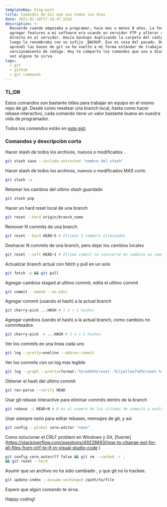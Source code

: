 ```yaml
---
templateKey: blog-post
title: Comandos de Git que uso todos los dìas
date: 2021-01-18T17:16:47.524Z
description: >-
  Recuerdo cuando empezaba a programar, hace mas o menos 8 años. La forma de
  agregar features a mi software era usando un servidor FTP y alterar archivos
  directo en el servidor. Hacìa backups duplicando la carpeta del còdigo, y
  luego la renombraba con un sufijo _BACKUP. Eso es cosa del pasado. Desde que
  aprendì las bases de git se ha vuelto a mi forma estàndar de trabajar con
  versionamiento de còdigo. Hoy te comparto los comandos que uso a diario, tal
  vez alguno te sirva.
tags:
  - git
  - github
  - git commands
---
```

### TL;DR

Estos comandos son bastante ùtiles para trabajar en equipo en el mismo repo de git. Desde como resetear una branch local, hasta como hacer rebase interactivo, cada comando tiene un valor bastante bueno en nuestra vida de programador.

Todos los comandos estàn en [este gist](https://gist.github.com/LuisPaGarcia/cb52ac6163e9089155c3cebb99a41a68).

### Comandos y descripciòn corta

Hacer stash de todos los archivos, nuevos o modificados.
```sh
git stash save --include-untracked "nombre del stash"
```
Hacer stash de todos los archivos, nuevos o modificados MAS corto
```sh 
git stash -u
```
Retomar los cambios del ultimo stash guardado
```sh
git stash pop
```

Hacer un hard reset local de una branch
```sh
git reset --hard origin/branch_name
```

Remover N commits de una branch
```sh
git reset --hard HEAD~5 # Ultimos 5 commits eliminados
```

Deshacer N commits de una branch, pero dejar los cambios locales
```sh
git reset --soft HEAD~1 # Ultimo commit se convierte en cambios no commiteados
```

Actualizar branch actual con fetch y pull en un solo
```sh
git fetch -p && git pull
```

Agregar cambios staged al ultimo commit, edita el ultimo commit
```sh
git commit --amend --no-edit
```

Agregar commit (usando el hash) a la actual branch
```sh
git cherry-pick ...HASH # 1 o > 1 hashes 
```

Agregar cambios (usndo el hash) a la actual branch, como cambios no commiteados
```sh
git cherry-pick -n ...HASH # 1 o > 1 hashes
```

Ver los commits en una linea cada uno
```sh
git log --pretty=oneline --abbrev-commit
```

Ver los commits con un log mas legible
```sh
git log --graph --pretty=format:'%Cred%h%Creset -%C(yellow)%d%Creset %s %Cgreen(%cr) %C(bold blue)<%an>%Creset' --abbrev-commit
```

Obtener el hash del ultimo commit
```sh
git rev-parse --verify HEAD
```

Usar git rebase interactive para eliminar commits dentro de la branch 
```sh
git rebase -i HEAD~N # N es el numero de los ultimos de commits a evaluar
```

Usar siempre nano para editar rebases, mensajes de git, y asi
```sh
git config --global core.editor "nano"
```

Como solucionar el CRLF problem en Windows y Git, [fuente] (https://stackoverflow.com/questions/49228693/how-to-change-eol-for-all-files-from-clrf-to-lf-in-visual-studio-code)

```sh
git config core.autocrlf false && git rm --cached -r . && git reset --hard
```

Asumir que un archivo no ha sido cambiado, y que git no lo trackee.
```sh
git update-index --assume-unchanged /path/to/file
```

Espero que algùn comando te sirva. 

Happy coding!
